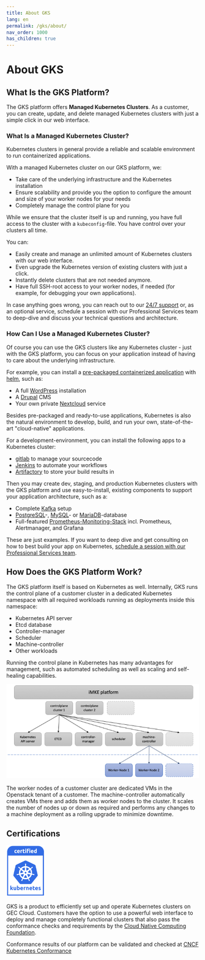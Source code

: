 ```yaml
---
title: About GKS
lang: en
permalink: /gks/about/
nav_order: 1000
has_children: true
---
```


# About GKS

## What Is the GKS Platform?

The GKS platform offers **Managed Kubernetes Clusters**. As a customer, you can create, update, and delete managed Kubernetes clusters with just a simple click in our web interface.

### What Is a Managed Kubernetes Cluster?

Kubernetes clusters in general provide a reliable and scalable environment to run containerized applications.

With a managed Kubernetes cluster on our GKS platform, we:

* Take care of the underlying infrastructure and the Kubernetes installation
* Ensure scalability and provide you the option to configure the amount and size of your worker nodes for your needs
* Completely manage the control plane for you

While we ensure that the cluster itself is up and running, you have full access to the cluster with a `kubeconfig`-file. You have control over your clusters all time.

You can:

* Easily create and manage an unlimited amount of Kubernetes clusters with our web interface.
* Even upgrade the Kubernetes version of existing clusters with just a click.
* Instantly delete clusters that are not needed anymore.
* Have full SSH-root access to your worker nodes, if needed (for example, for debugging your own applications).

In case anything goes wrong, you can reach out to our [24/7 support](mailto:support@gec.io) or, as an optional service, schedule a session with our Professional Services team to deep-dive and discuss your technical questions and architecture.

### How Can I Use a Managed Kubernetes Cluster?

Of course you can use the GKS clusters like any Kubernetes cluster - just with the GKS platform, you can focus on your application instead of having to care about the underlying infrastructure.

For example, you can install a [pre-packaged containerized application](https://artifacthub.io/) with [helm](https://helm.sh/), such as:

* A full [WordPress](https://artifacthub.io/packages/helm/bitnami/wordpress) installation
* A [Drupal](https://artifacthub.io/packages/helm/bitnami/drupal) CMS
* Your own private [Nextcloud](https://artifacthub.io/packages/helm/nextcloud/nextcloud) service

Besides pre-packaged and ready-to-use applications, Kubernetes is also the natural environment to develop, build, and run your own, state-of-the-art "cloud-native" applications.

For a development-environment, you can install the following apps to a Kubernetes cluster:

* [gitlab](https://artifacthub.io/packages/helm/gitlab/gitlab) to manage your sourcecode
* [Jenkins](https://artifacthub.io/packages/helm/jenkinsci/jenkins) to automate your workflows
* [Artifactory](https://artifacthub.io/packages/helm/jfrog/artifactory) to store your build results in

Then you may create dev, staging, and production Kubernetes clusters with the GKS platform and use easy-to-install, existing components to support your application architecture, such as a:

* Complete [Kafka](https://artifacthub.io/packages/helm/bitnami/kafka) setup
* [PostgreSQL](https://artifacthub.io/packages/helm/bitnami/postgresql)-, [MySQL](https://artifacthub.io/packages/helm/bitnami/mysql)- or [MariaDB](https://artifacthub.io/packages/helm/bitnami/mariadb)-database
* Full-featured [Prometheus-Monitoring-Stack](https://artifacthub.io/packages/helm/prometheus-community/kube-prometheus-stack) incl. Prometheus, Alertmanager, and Grafana

These are just examples. If you want to deep dive and get consulting on how to best build your app on Kubernetes, [schedule a session with our Professional Services team](mailto:support@gec.io).

## How Does the GKS Platform Work?

The GKS platform itself is based on Kubernetes as well. Internally, GKS runs the control plane of a customer cluster in a dedicated Kubernetes namespace with all required workloads running as deployments inside this namespace:

* Kubernetes API server
* Etcd database
* Controller-manager
* Scheduler
* Machine-controller
* Other workloads

Running the control plane in Kubernetes has many advantages for management, such as automated scheduling as well as scaling and self-healing capabilities.

![GKS platform](gks-platform.png)

The worker nodes of a customer cluster are dedicated VMs in the Openstack tenant of a customer. The machine-controller automatically creates VMs there and adds them as worker nodes to the cluster. It scales the number of nodes up or down as required and performs any changes to a machine deployment as a rolling upgrade to minimize downtime.

## Certifications

<img src="certified-kubernetes.png" alt="Certified Kubernetes Logo" width="100"/>

GKS is a product to efficiently set up and operate Kubernetes clusters on GEC Cloud.
Customers have the option to use a powerful web interface to deploy and manage completely
functional clusters that also pass the conformance checks and requirements by the
[Cloud Native Computing Foundation](https://cncf.io/ck).

Conformance results of our platform can be validated and checked at
[CNCF Kubernetes Conformance](https://github.com/cncf/k8s-conformance)
